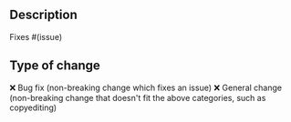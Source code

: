 ## Description

<!-- 
Please include a summary of the change. Please also include relevant motivation and context.
-->

Fixes #(issue)

<!--
Note: You can remove the "Fixes #(issue)" if you don't plan on making this PR close an issue.
-->

## Type of change
<!-- Replace :x: with :white_check_mark: to "check" the specified bullet -->

:x: Bug fix (non-breaking change which fixes an issue)
:x: General change (non-breaking change that doesn't fit the above categories, such as copyediting)
